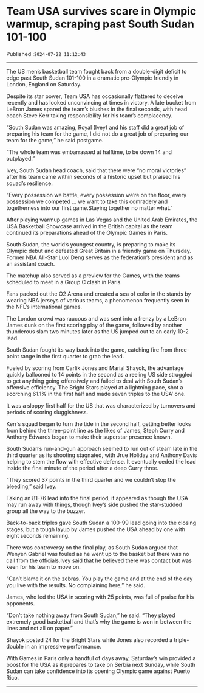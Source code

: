 # Team USA survives scare in Olympic warmup, scraping past South Sudan 101-100

Published :`2024-07-22 11:12:43`

---

The US men’s basketball team fought back from a double-digit deficit to edge past South Sudan 101-100 in a dramatic pre-Olympic friendly in London, England on Saturday.

Despite its star power, Team USA has occasionally flattered to deceive recently and has looked unconvincing at times in victory. A late bucket from LeBron James spared the team’s blushes in the final seconds, with head coach Steve Kerr taking responsibility for his team’s complacency.

“South Sudan was amazing, Royal (Ivey) and his staff did a great job of preparing his team for the game, I did not do a great job of preparing our team for the game,” he said postgame.

“The whole team was embarrassed at halftime, to be down 14 and outplayed.”

Ivey, South Sudan head coach, said that there were “no moral victories” after his team came within seconds of a historic upset but praised his squad’s resilience.

“Every possession we battle, every possession we’re on the floor, every possession we competed … we want to take this comradery and togetherness into our first game.Staying together no matter what.”

After playing warmup games in Las Vegas and the United Arab Emirates, the USA Basketball Showcase arrived in the British capital as the team continued its preparations ahead of the Olympic Games in Paris.

South Sudan, the world’s youngest country, is preparing to make its Olympic debut and defeated Great Britain in a friendly game on Thursday. Former NBA All-Star Luol Deng serves as the federation’s president and as an assistant coach.

The matchup also served as a preview for the Games, with the teams scheduled to meet in a Group C clash in Paris.

Fans packed out the O2 Arena and created a sea of color in the stands by wearing NBA jerseys of various teams, a phenomenon frequently seen in the NFL’s international games.

The London crowd was raucous and was sent into a frenzy by a LeBron James dunk on the first scoring play of the game, followed by another thunderous slam two minutes later as the US jumped out to an early 10-2 lead.

South Sudan fought its way back into the game, catching fire from three-point range in the first quarter to grab the lead.

Fueled by scoring from Carlik Jones and Marial Shayok, the advantage quickly ballooned to 14 points in the second as a reeling US side struggled to get anything going offensively and failed to deal with South Sudan’s offensive efficiency. The Bright Stars played at a lightning pace, shot a scorching 61.1% in the first half and made seven triples to the USA’ one.

It was a sloppy first half for the US that was characterized by turnovers and periods of scoring sluggishness.

Kerr’s squad began to turn the tide in the second half, getting better looks from behind the three-point line as the likes of James, Steph Curry and Anthony Edwards began to make their superstar presence known.

South Sudan’s run-and-gun approach seemed to run out of steam late in the third quarter as its shooting stagnated, with Jrue Holiday and Anthony Davis helping to stem the flow with effective defense. It eventually ceded the lead inside the final minute of the period after a deep Curry three.

“They scored 37 points in the third quarter and we couldn’t stop the bleeding,” said Ivey.

Taking an 81-76 lead into the final period, it appeared as though the USA may run away with  things, though Ivey’s side pushed the star-studded group all the way to the buzzer.

Back-to-back triples gave South Sudan a 100-99 lead going into the closing stages, but a tough layup by James pushed the USA ahead by one with eight seconds remaining.

There was controversy on the final play, as South Sudan argued that Wenyen Gabriel was fouled as he went up to the basket but there was no call from the officials.Ivey said that he believed there was contact but was keen for his team to move on.

“Can’t blame it on the zebras. You play the game and at the end of the day you live with the results. No complaining here,” he said.

James, who led the USA in scoring with 25 points, was full of praise for his opponents.

“Don’t take nothing away from South Sudan,” he said. “They played extremely good basketball and that’s why the game is won in between the lines and not all on paper.”

Shayok posted 24 for the Bright Stars while Jones also recorded a triple-double in an impressive performance.

With Games in Paris only a handful of days away, Saturday’s win provided a boost for the USA as it prepares to take on Serbia next Sunday, while South Sudan can take confidence into its opening Olympic game against Puerto Rico.

---


